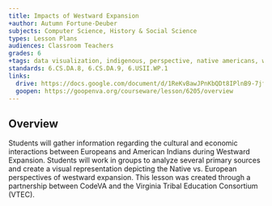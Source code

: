 ```yaml
---
title: Impacts of Westward Expansion
+author: Autumn Fortune-Deuber
subjects: Computer Science, History & Social Science
types: Lesson Plans
audiences: Classroom Teachers
grades: 6
+tags: data visualization, indigenous, perspective, native americans, westward expansion
standards: 6.CS.DA.8, 6.CS.DA.9, 6.USII.WP.1
links:
  drive: https://docs.google.com/document/d/1ReKvBawJPnKbQDt8IPlnB9-7jfSuo5_OHVfSeWn6h8c/edit
  goopen: https://goopenva.org/courseware/lesson/6205/overview
---
```


## Overview

Students will gather information regarding the cultural and economic interactions between Europeans and American Indians during Westward Expansion. Students will work in groups to analyze several primary sources and create a visual representation depicting the Native vs. European perspectives of westward expansion. This lesson was created through a partnership between CodeVA and the Virginia Tribal Education Consortium (VTEC). 
